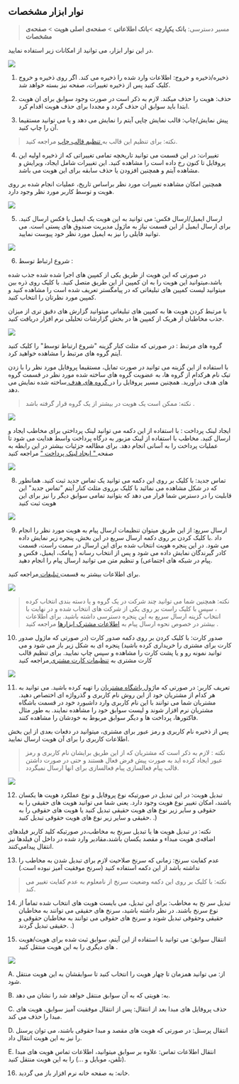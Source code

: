 ﻿## نوار ابزار مشخصات

> مسیر دسترسی:  **بانک یکپارچه** >**بانک اطلاعاتی** > **صفحه‌ی اصلی هویت** > **صفحه‌ی مشخصات** 

در  این نوار ابزار، می توانید از امکانات زیر استفاده نمایید.

![](InformationToolbar.png)

1. ذخیره/ذخیره و خروج: اطلاعات وارد شده را ذخیره می کند. اگر روی ذخیره و خروج کلیک کنید پس از ذخیره تغییرات، صفحه نیز بسته خواهد شد.

2. حذف:  هویت را حذف میکند. لازم به ذکر است در صورت وجود سوابق برای ان هویت ابتدا باید سوابق ان حذف گردد و مجددا برای حذف هویت اقدام کرد.

3. پیش نمایش/چاپ: قالب نمایش چاپی آیتم را نمایش می دهد و یا می توانید مستقیما آن را چاپ کنید.

> نکته: برای تنظیم این قالب به[ تنظیم قالب چاپ](https://github.com/1stco/PayamGostarDocs/blob/master/help%202.5.4/Settings/Personalization-crm/Overview/General-information/Set%20the-print-template/Set%20the-print-template.md) مراجعه کنید.

4. تغییرات: در این قسمت می توانید تاریخچه تمامی تغییراتی که از ذخیره اولیه این پروفایل تا کنون رخ داده است را مشاهده کنید. این تغییرات شامل ایجاد، ویرایش و مشاهده آیتم و همچنین افزودن یا حذف سابقه برای این هویت می باشد.

همچنین امکان مشاهده تغییرات مورد نظر براساس تاریخ، عملیات انجام شده بر روی هویت و توسط کاربر مورد نظر وجود دارد.

![](2020-06-07_11-16-50.png)

5.  ارسال ایمیل/ارسال فکس: می توانید به این هویت یک ایمیل یا فکس ارسال کنید. برای ارسال ایمیل از این قسمت نیاز به ماژول مدیریت صندوق های پستی است. می توانید فایلی را نیز به ایمیل مورد نظر خود پیوست نمایید.

![](Contactstoolbar11.jpg)


6. شروع ارتباط  توسط :

در صورتی که این هویت از طریق یکی از کمپین های اجرا شده شده جذب شده باشد،میتوانید این هویت را به ان کمپین از این طریق متصل کنید. با کلیک روی ذره بین میتوانید لیست کمپین های تبلیغاتی که در پیامگستر تعریف شده است را مشاهده کنید و کمپین مورد نظرتان را انتخاب کنید.

با مرتبط کردن هویت ها به کمپین های تبلیغاتی میتوانید گزارش های دقیق تری از میزان جذب مخاطبان از هریک از کمپین ها در بخش گزارشات تحلیلی نرم افزار دریافت کنید.

![](Contactstoolbar2.jpg)

گروه های مرتبط : در صورتی که مثلث کنار  گزینه "شروع ارتباط توسط" را کلیک کنید آیتم گروه های مرتبط را مشاهده خواهید کرد.

با استفاده از این گزینه می توانید در صورت تمایل، مستقیما پروفایل مورد نظر را با زدن تیک نام هرکدام از گروه ها، به عضویت گروه های ساخته شده مورد نظر در قسمت  گروه های هدف درآورید.  همچنین مسیر پروفایل را در[ گروه های هدف ](https://github.com/1stco/PayamGostarDocs/blob/master/help%202.5.4/Integrated-bank/Target-groups/Target-groups.md)ساخته شده نمایش می دهد.

> نکته:  ممکن است یک هویت در بیشتر از یک گروه قرار گرفته باشد .


![](Contactstoolbar3.jpg)

ایجاد لینک پرداخت : با استفاده از این دکمه می توانید لینک پرداختی برای مخاطب ایجاد و ارسال کنید. مخاطب با استفاده از لینک مزبور به درگاه پرداخت واسط هدایت ‌می شود تا عملیات پرداخت را به آسانی انجام دهد. برای مطالعه جزئیات بیشتر در این رابطه به صفحه[ " ایجاد لینک پرداخت "](https://github.com/1stco/PayamGostarDocs/blob/master/help%202.5.4/Integrated-bank/Database/Payment-links/Payment-links.md) مراجعه کنید 

![](PaymentLink.png)

8. تماس جدید: با کلیک بر روی این دکمه می توانید یک تماس جدید ثبت کنید. همانطور که در شکل مشاهده می نمائید با کلیک برروی مثلث کنار آیتم "تماس جدید"  این قابلیت را در دسترس شما قرار می دهد که بتوانید تمامی سوابق دیگر را نیز برای این هویت ثبت کنید

![](NewCall.png)

9. ارسال سریع:   از این طریق میتوان تنظیمات ارسال پیام به هویت مورد نظر را انجام داد .با کلیک کردن بر روی دکمه ارسال سریع در این بخش، پنجره زیر نمایش داده می شود. در این پنجره هویت انتخاب شده برای این ارسال در سمت راست، قسمت کادر گیرندگان نمایش داده می شود و پس از انتخاب رسانه ( پیامک، ایمیل، فکس و پیام در شبکه های اجتماعی) و تنظیم متن می توانید ارسال پیام را انجام دهید.

برای اطلاعات بیشتر به قسمت[ تبلیغات  ](https://github.com/1stco/PayamGostarDocs/blob/master/help%202.5.4/Marketing/Marketing.md)مراجعه کنید.

![](Contactstoolbar7.jfif)

> نکته: همچنین شما می توانید چند شرکت در یک گروه و یا دسته بندی انتخاب کرده ، سپس با کلیک راست بر روی یکی از شرکت های انتخاب شده و در نهایت با انتخاب گزینه ارسال سریع به این پنجره دسترسی داشته باشید. برای اطلاعات بیشتر در خصوص نحوه ارسال پیام به [ اطلاعات مشترک ابزارها](https://github.com/1stco/PayamGostarDocs/blob/master/help%202.5.4/Marketing/moshtarak-abzar/moshtarak-abzar.md) مراجعه کنید .

10. صدور کارت: با کلیک کردن بر روی دکمه صدور کارت (در صورتی که ماژول صدور کارت برای مشتری را خریداری کرده باشید) پنجره ای به شکل زیر باز می شود و می توانید نمونه رو و یا پشت کارت را مشاهده و سپس چاپ نمایید. برای تنظیم قالب کارت مشتری به [تنظیمات کارت مشتری ](https://github.com/1stco/PayamGostarDocs/blob/master/help%202.5.4/Settings/General-settings/Customer-card/Customer-card.md)مراجعه کنید

![](Contactstoolbar8.jfif)

11. تعریف کاربر: در صورتی که ماژول[ باشگاه مشتریان](https://github.com/1stco/PayamGostarDocs/blob/master/help%202.5.4/Supplementary-modules/customer-club/customer-club.md) را تهیه کرده باشید. می توانید به هر کدام از مشتریان خود از این روش نام کاربری و گذرواژه ای اختصاص دهید. مشتریان شما می توانند با این نام کاربری وارد داشبورد خود در قسمت باشگاه مشتریان نرم افزار شوند و لیست سوابق خود را مشاهده نمایند. به طور مثال فاکتورها، پرداخت ها و دیگر سوابق مربوط به خودشان را مشاهده کنند.

پس از ذخیره نام کاربری و رمز عبور برای مشتری، میتوانید در دفعات بعدی از این بخش اطلاعات کاربری را برای آن هویت ارسال نمایید.

> نکته : لازم به ذکر است که مشتریان که از این طریق برایشان نام کاربری و رمز عبور ایجاد کرده اید به صورت پیش فرض فعال هستند و حتی در صورت داشتن قالب پیام فعالسازی پیام فعالسازی برای انها ارسال نمیگردد.

![](Contactstoolbar10.jpg)

12. تبدیل هویت: در این تبدیل در صورتیکه نوع پروفایل و نوع عملکرد هویت ها یکسان باشند، امکان تغییر نوع هویت وجود دارد. یعنی شما می توانید هویت های حقیقی را به حقوقی و سایر زیر نوع های هویت حقیقی تبدیل کنید یا هویت های حقوقی را به حقیقی و سایر زیر نوع های هویت حقوقی تبدیل کنید. .)

نکته: در تبدیل هویت ها یا تبدیل سرنخ به مخاطب،در صورتیکه کلید کاربر فیلد‌های اضافه‌ی هویت مبداء و مقصد یکسان باشند،مقادیر وارد شده در داخل آن فیلد‌ها نیز انتقال پیدامی‌کنند.

13. عدم کفایت سرنخ: زمانی که سرنخ صلاحیت لازم برای تبدیل شدن به مخاطب را نداشته باشد از این دکمه استفاده کنید (سرنخ موفقیت آمیز نبوده است.)

> نکته: با کلیک بر روی این دکمه وضعیت سرنخ از نامعلوم به عدم کفایت تغییر می کند.

14. تبدیل سر نخ به مخاطب: برای این تبدیل، می بایست هویت های انتخاب شده تماماً از نوع سرنخ باشند. در نظر داشته باشید، سرنخ های حقیقی می توانند به مخاطبان حقیقی وحقوقی تبدیل شوند و سرنخ های حقوقی می توانند به مخاطبان حقوقی و حقیقی تبدیل گردند. .)

15. انتقال سوابق: می توانید با استفاده از این آیتم، سوابق ثبت شده برای هویت/هویت های دیگری را به این هویت منتقل کنید .

![](bank9.jpg)

A. از: می توانید همزمان تا چهار هویت را انتخاب کنید تا سوابقشان به این هویت منتقل شود.

B. به: هویتی که به آن سوابق منتقل خواهد شد را نشان می دهد.

C. حذف پروفایل های مبدا بعد از انتقال: پس از انتقال موفقیت آمیز سوابق، هویت های مبدا را حذف می کند.

D. انتقال پرسنل: در صورتی که هویت های مقصد و مبدا حقوقی باشند، می توان پرسنل را نیز به این هویت انتقال داد.

E. انتقال اطلاعات تماس: علاوه بر سوابق میتوانید، اطلاعات تماس هویت های مبدا (تلفن، موبایل و ...) را به این هویت منتقل کنید.

 

16. خانه: به صفحه خانه نرم افزار باز می گردید.
